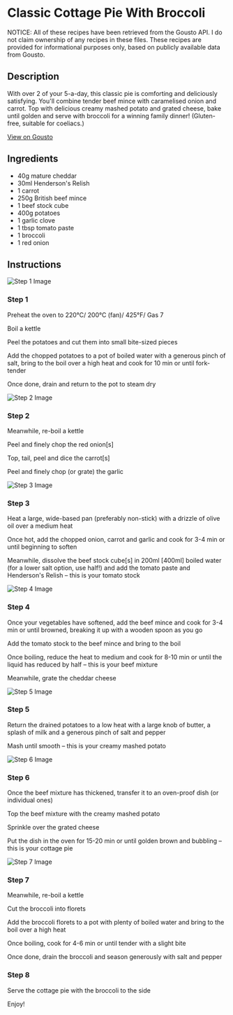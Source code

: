 # Classic Cottage Pie With Broccoli 

NOTICE: All of these recipes have been retrieved from the Gousto API. I do not claim ownership of any recipes in these files. These recipes are provided for informational purposes only, based on publicly available data from Gousto.

## Description

With over 2 of your 5-a-day, this classic pie is comforting and deliciously satisfying. You'll combine tender beef mince with caramelised onion and carrot. Top with delicious creamy mashed potato and grated cheese, bake until golden and serve with broccoli for a winning family dinner! (Gluten-free, suitable for coeliacs.)

[View on Gousto](https://www.gousto.co.uk/recipes/cookbook/classic-cottage-pie-with-broccoli)

## Ingredients

- 40g mature cheddar
- 30ml Henderson's Relish
- 1 carrot
- 250g British beef mince
- 1 beef stock cube
- 400g potatoes
- 1 garlic clove
- 1 tbsp tomato paste
- 1 broccoli
- 1 red onion

## Instructions

![Step 1 Image](https://production-media.gousto.co.uk/cms/recipe-step-image/1784.-step-1-x200.jpg)

### Step 1

Preheat the oven to 220°C/ 200°C (fan)/ 425°F/ Gas 7


Boil a kettle


Peel the potatoes and cut them into small bite-sized pieces


Add the chopped potatoes to a pot of boiled water with a generous pinch of salt, bring to the boil over a high heat and cook for 10 min or until fork-tender


Once done, drain and return to the pot to steam dry

![Step 2 Image](https://production-media.gousto.co.uk/cms/recipe-step-image/1784.-step-2.a-x200.jpg)

### Step 2

Meanwhile, re-boil a kettle 


Peel and finely chop the red onion<span class="text-danger">[s]</span>


Top, tail, peel and dice the carrot<span class="text-danger">[s]</span>


Peel and finely chop (or grate) the garlic

![Step 3 Image](https://production-media.gousto.co.uk/cms/recipe-step-image/1784.-step-3-x200.jpg)

### Step 3

Heat a large, wide-based pan (preferably non-stick) with a drizzle of olive oil over a medium heat


Once hot, add the chopped onion,<span class="text-danger"> </span>carrot and garlic and cook for 3-4 min or until beginning to soften


Meanwhile, dissolve the beef stock cube<span class="text-danger">[s]</span><span class="text-danger"> </span>in 200ml <span class="text-danger">[400ml] </span>boiled water (for a lower salt option, use half!) and add the tomato paste and Henderson's Relish <span class="text-highlight">– this is your tomato stock</span>

![Step 4 Image](https://production-media.gousto.co.uk/cms/recipe-step-image/1784.-step-4-x200.jpg)

### Step 4

Once your vegetables have softened, add the beef mince and cook for 3-4 min or until browned, breaking it up with a wooden spoon as you go 


Add the tomato stock to the beef mince and bring to the boil


Once boiling, reduce the heat to medium and cook for 8-10 min or until the liquid has reduced by half – this is your beef mixture


Meanwhile, grate the cheddar cheese

![Step 5 Image](https://production-media.gousto.co.uk/cms/recipe-step-image/1784.-step-5-x200.jpg)

### Step 5

Return the drained potatoes to a low heat with a large knob of butter, a splash of milk and a generous pinch of salt and pepper


Mash until smooth – this is your creamy mashed potato

![Step 6 Image](https://production-media.gousto.co.uk/cms/recipe-step-image/1784.-step-6-x200.jpg)

### Step 6

Once the beef mixture has thickened, transfer it to an <span class="text-highlight">oven-proof dish</span> (or individual ones)


Top the beef mixture with the creamy mashed potato


Sprinkle over the grated cheese


Put the dish in the oven for 15-20 min or until golden brown and bubbling – this is your cottage pie

![Step 7 Image](https://production-media.gousto.co.uk/cms/recipe-step-image/1784.-step-7-x200.jpg)

### Step 7

Meanwhile, re-boil a kettle


Cut the broccoli into florets


Add the broccoli florets to a pot with plenty of boiled water and bring to the boil over a high heat


Once boiling, cook for 4-6 min or until tender with a slight bite


Once done, drain the broccoli and season generously with salt and pepper

### Step 8

Serve the cottage pie with the broccoli to the side


Enjoy!

